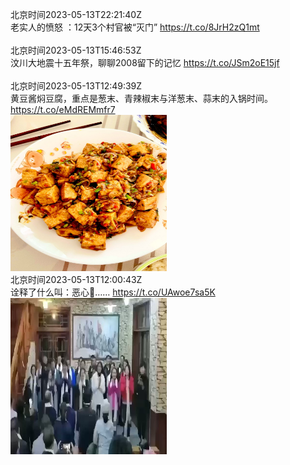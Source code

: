 北京时间2023-05-13T22:21:40Z<br>老实人的愤怒 ：12天3个村官被“灭门”
https://t.co/8JrH2zQ1mt<br><br>北京时间2023-05-13T15:46:53Z<br>汶川大地震十五年祭，聊聊2008留下的记忆
https://t.co/JSm2oE15jf<br><br>北京时间2023-05-13T12:49:39Z<br>黄豆酱焖豆腐，重点是葱末、青辣椒末与洋葱末、蒜末的入锅时间。 https://t.co/eMdREMmfr7<br><img src='/temp/2023/1657246705715408896_0.jpg' width='250' height='250'><br>北京时间2023-05-13T12:00:43Z<br>诠释了什么叫：恶心🤢…… https://t.co/UAwoe7sa5K<br><img src='/temp/2023/1657234392887226370_0.jpg' width='250' height='250'><br>